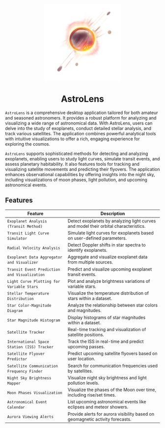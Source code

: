 <p align="center"><img src="public\astrolens.png" style="width: 250px; height: 250px;"></p>

<h1 align="center">AstroLens</h1>

`AstroLens` is a comprehensive desktop application tailored for both amateur and seasoned astronomers. It provides a robust platform for analyzing and visualizing a wide range of astronomical data. With AstroLens, users can delve into the study of exoplanets, conduct detailed stellar analysis, and track various satellites. The application combines powerful analytical tools with intuitive visualizations to offer a rich, engaging experience for exploring the cosmos.

`AstroLens` supports sophisticated methods for detecting and analyzing exoplanets, enabling users to study light curves, simulate transit events, and assess planetary habitability. It also features tools for tracking and visualizing satellite movements and predicting their flyovers. The application enhances observational capabilities by offering insights into the night sky, including visualizations of moon phases, light pollution, and upcoming astronomical events.

## Features

| Feature | Description |
| ------- | ----------- |
| `Exoplanet Analysis (Transit Method)` | Detect exoplanets by analyzing light curves and model their orbital characteristics. |
| `Transit Light Curve Simulator` | Simulate light curves for exoplanets based on user-defined parameters. |
| `Radial Velocity Analysis` | Detect Doppler shifts in star spectra to identify exoplanets. |
| `Exoplanet Data Aggregator and Visualizer` | Aggregate and visualize exoplanet data from multiple sources. |
| `Transit Event Prediction and Visualization` | Predict and visualize upcoming exoplanet transit events. |
| `Light Curve Plotting for Variable Stars` | Plot and analyze brightness variations of variable stars. |
| `Stellar Temperature Distribution` | Visualize the temperature distribution of stars within a dataset. |
| `Star Color-Magnitude Diagram` | Analyze the relationship between star colors and magnitudes. |
| `Star Magnitude Histogram` | Display histograms of star magnitudes within a dataset. |
| `Satellite Tracker` | Real-time tracking and visualization of satellite positions. |
| `International Space Station (ISS) Tracker` | Track the ISS in real-time and predict upcoming passes. |
| `Satellite Flyover Predictor` | Predict upcoming satellite flyovers based on user location. |
| `Satellite Communication Frequency Finder` | Search for communication frequencies used by satellites. |
| `Night Sky Brightness Mapper` | Visualize night sky brightness and light pollution levels. |
| `Moon Phases Visualization` | Visualize the phases of the Moon over time, including rise/set times. |
| `Astronomical Event Calendar` | List upcoming astronomical events like eclipses and meteor showers. |
| `Aurora Viewing Alerts` | Provide alerts for aurora visibility based on geomagnetic activity forecasts. |

